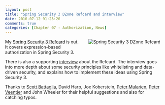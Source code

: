 ```yaml
---
layout: post
title: "Spring Security 3 DZone Refcard and interview"
date: 2010-07-12 01:23:20
comments: true
categories: [Chapter 07 - Authorization, News]
---
```

<img src="http://springinpractice.s3.amazonaws.com/springsecurity/refcard106/ss3_refcard.png" alt="Spring Security 3 DZone Refcard" style="float:right;margin:0 0 20px 20px;" />

My <a href="http://refcardz.dzone.com/refcardz/expression-based-authorization?oid=hom25493">Spring Security 3 Refcard</a> is out. It covers expression-based authorization in Spring Security 3.

There is also a supporting <a href="http://java.dzone.com/articles/willie-wheeler-spring-security3-interview">interview</a> about the Refcard. The interview goes into more depth about some security principles like whitelisting and data-driven security, and explains how to implement these ideas using Spring Security 3.

Thanks to <a href="http://www.scottbattaglia.com/">Scott Battaglia</a>, David Harp, Joe Koberstein, <a href="http://www.mularien.com/blog/">Peter Mularien</a>, <a href="http://pveentjer.wordpress.com/">Peter Veentjer</a> and John Wheeler for their helpful suggestions and also for catching typos. 